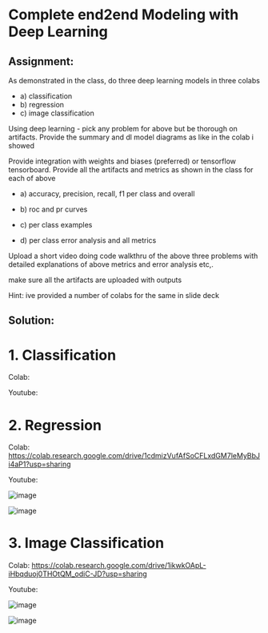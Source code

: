 # Complete end2end Modeling with Deep Learning

## Assignment:
As demonstrated in the class, do three deep learning models in three colabs
* a) classification
* b) regression
* c) image classification

Using deep learning - pick any problem for above but be thorough on artifacts. Provide the summary and dl model diagrams as like in the colab i showed

Provide integration with weights and biases (preferred) or tensorflow tensorboard. Provide all the artifacts and metrics as shown in the class for each of above

* a) accuracy, precision, recall, f1 per class and overall

* b) roc and pr curves

* c) per class examples

* d) per class error analysis and all metrics

Upload a short video doing code walkthru of the above three problems with detailed explanations of above metrics and error analysis etc,.

make sure all the artifacts are uploaded with outputs

Hint: ive provided a number of colabs for the same in slide deck

## Solution:

# 1. Classification

Colab:

Youtube:

# 2. Regression

Colab: https://colab.research.google.com/drive/1cdmizVufAfSoCFLxdGM7leMyBbJi4aP1?usp=sharing 

Youtube:

![image](https://github.com/user-attachments/assets/08d9934b-1ffc-4c3c-a34a-d4b97a76d0cc)


![image](https://github.com/user-attachments/assets/87f7d374-0e63-4ace-9ba6-3810aa3494dc)


# 3. Image Classification

Colab: https://colab.research.google.com/drive/1ikwkOApL-iHbqduoj0THOtQM_odiC-JD?usp=sharing 

Youtube:

![image](https://github.com/user-attachments/assets/ef87c8db-d1db-4e62-aff4-0000b4a86bb7)


![image](https://github.com/user-attachments/assets/02d11737-71e3-4274-b783-a0c7ff8bf272)

